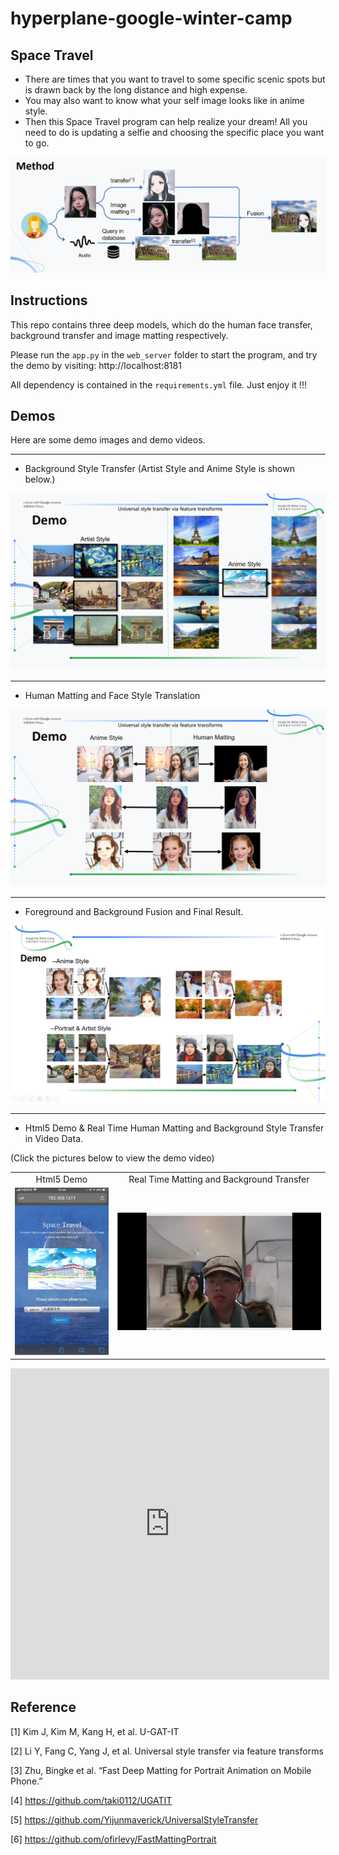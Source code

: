 # hyperplane-google-winter-camp


## Space Travel

- There are times that you want to travel to some specific scenic spots but is drawn back by the long distance and high expense. 
- You may also want to know what your self image looks like in anime style.
- Then this Space Travel program can help realize your dream! All you need to do is updating a selfie and choosing the specific place you want to go.

![avatar](web_server/static/img/readme.jpg)
## Instructions
This repo contains three deep models, which do the human face transfer, background transfer and image matting respectively.

Please run the `app.py` in the `web_server` folder to start the program, and try the demo by visiting: http://localhost:8181

All dependency is contained in the `requirements.yml` file. Just enjoy it !!!

## Demos

Here are some demo images and demo videos.

---

- Background Style Transfer (Artist Style and Anime Style is shown below.)

![ava](web_server/static/img/background.jpg)

---
- Human Matting and Face Style Translation

![ava](web_server/static/img/matting.jpg)

---
- Foreground and Background Fusion and Final Result. 

![ava](web_server/static/img/result.jpg)

---

- Html5 Demo &  Real Time Human Matting and Background Style Transfer in Video Data.

(Click the pictures below to view the demo video)

<table align='center'>
<tr align='center'>
<td> Html5 Demo </td>
<td> Real Time Matting and Background Transfer</td>
</tr>
<tr>
<td><a href="https://player.youku.com/embed/XNDU4NjI2MzQyMA==" target="_blank"><img src = 'web_server/static/img/html5.jpg'></a>
<td><a href="https://player.youku.com/embed/XNDU4NjI2MjkxNg=="><img src ='web_server/static/img/video.jpg'></a>

</tr>
</table>


<iframe height=498 width=510 src='https://player.youku.com/embed/XNDU4NjI2MjkxNg==' frameborder=0 'allowfullscreen'></iframe>
 
## Reference

[1] Kim J, Kim M, Kang H, et al. U-GAT-IT

[2] Li Y, Fang C, Yang J, et al. Universal style transfer via feature transforms

[3] Zhu, Bingke et al. “Fast Deep Matting for Portrait Animation on Mobile Phone.” 

[4] https://github.com/taki0112/UGATIT

[5] https://github.com/Yijunmaverick/UniversalStyleTransfer

[6] https://github.com/ofirlevy/FastMattingPortrait


